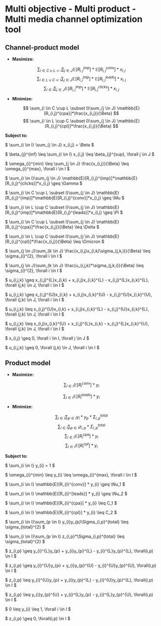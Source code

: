 # Multi objective - Multi product - Multi media channel optimization tool

## Channel-product model

* **Maximize:**

$$ \sum_{i \in C \cup L \subset I}\sum_{j \in J} \mathbb{E}[R_{i,j}^{imp}]*\mathbb{E}[R_{i,j}^{conv}]*x_{i,j} $$
$$ \sum_{i \in L \cup C \subset I}\sum_{j \in J} \mathbb{E}[R_{i,j}^{imp}]*\mathbb{E}[R_{i,j}^{leads}]*x_{i,j} $$
$$ \sum_{i \in I}\sum_{j \in J} \mathbb{E}[R_{i,j}^{imp}]*\mathbb{E}[R_{i,j}^{clicks}]*x_{i,j} $$

* **Minimize:**

$$ \sum_{i \in C \cup L \subset I}\sum_{j \in J} \mathbb{E}[R_{i,j}^{cpa}]*\frac{x_{i,j}}{\Beta} $$
$$ \sum_{i \in L \cup C \subset I}\sum_{j \in J} \mathbb{E}[R_{i,j}^{cpl}]*\frac{x_{i,j}}{\Beta} $$

**Subject to:**

$ \sum_{i \in I} \sum_{j \in J} x_{i,j} = \Beta $

$ \beta_{j}^{inf} \leq \sum_{i \in I} x_{i,j} \leq \beta_{j}^{sup}, \forall j \in J $

$ \omega_{i}^{min} \leq \sum_{j \in J} \frac{x_{i,j}}{\Beta} \leq \omega_{i}^{max}, \forall i \in I $

$ \sum_{i \in I}\sum_{j \in J} \mathbb{E}[R_{i,j}^{imp}]*\mathbb{E}[R_{i,j}^{clicks}]*x_{i,j} \geq \Gamma $

$ \sum_{i \in C \cup L \subset I}\sum_{j \in J} \mathbb{E}[R_{i,j}^{imp}]*\mathbb{E}[R_{i,j}^{conv}]*x_{i,j} \geq \Mu $

$ \sum_{i \in L \cup C \subset I}\sum_{j \in J} \mathbb{E}[R_{i,j}^{imp}]*\mathbb{E}[R_{i,j}^{leads}]*x_{i,j} \geq \Pi $

$ \sum_{i \in C \cup L \subset I}\sum_{j \in J} \mathbb{E}[R_{i,j}^{cpa}]*\frac{x_{i,j}}{\Beta} \leq \Delta $

$ \sum_{i \in L \cup C \subset I}\sum_{j \in J} \mathbb{E}[R_{i,j}^{cpl}]*\frac{x_{i,j}}{\Beta} \leq \Omicron $

$ \sum_{j \in J}\sum_{k \in J} \frac{x_{i,j}*x_{i,k}*\sigma_{j,k,i}}{\Beta} \leq \sigma_{i}^{2}, \forall i \in I $

$ \sum_{j \in J}\sum_{k \in J} \frac{u_{i,j,k}*\sigma_{j,k,i}}{\Beta} \leq \sigma_{i}^{2}, \forall i \in I $

$ u_{i,j,k} \geq x_{i,j}^{L}x_{i,k} + x_{i,j}x_{i,k}^{L} - x_{i,j}^{L}x_{i,k}^{L}, \forall (j,k) \in J, \forall i \in I  $

$ u_{i,j,k} \geq x_{i,j}^{U}x_{i,k} + x_{i,j}x_{i,k}^{U} - x_{i,j}^{U}x_{i,k}^{U}, \forall (j,k) \in J, \forall i \in I  $

$ u_{i,j,k} \leq x_{i,j}^{U}x_{i,k} + x_{i,j}x_{i,k}^{L} - x_{i,j}^{U}x_{i,k}^{L}, \forall (j,k) \in J, \forall i \in I  $

$ u_{i,j,k} \leq x_{i,j}x_{i,k}^{U} + x_{i,j}^{L}x_{i,k} - x_{i,j}^{L}x_{i,k}^{U}, \forall (j,k) \in J, \forall i \in I  $

$ x_{i,j} \geq 0, \forall i \in I, \forall j \in J $

$ u_{i,j,k} \geq 0, \forall (j,k) \in J, \forall i \in I $

## Product model

* **Maximize:**

$$ \sum_{i \in I} \mathbb{E}[R_{i}^{conv}] * y_{i} $$

$$ \sum_{i \in I} \mathbb{E}[R_{i}^{leads}] * y_{i} $$

* **Minimize:**

$$ \sum_{i \in I}\sum_{p \in I} y_{i}*y_{p}*\Sigma_{i,p}^{total} $$
$$ \sum_{i \in I}\sum_{p \in I} z_{i,p}*\Sigma_{i,p}^{total} $$
$$ \sum_{i \in I} \mathbb{E}[R_{i}^{cpa}] * y_{i} $$
$$ \sum_{i \in I} \mathbb{E}[R_{i}^{cpl}] * y_{i} $$

**Subject to:**

$ \sum_{i \in I} y_{i} = 1 $

$ \omega_{i}^{min} \leq y_{i} \leq \omega_{i}^{max}, \forall i \in I $

$ \sum_{i \in I} \mathbb{E}[R_{i}^{conv}] * y_{i} \geq \Nu_1 $

$ \sum_{i \in I} \mathbb{E}[R_{i}^{leads}] * y_{i} \geq \Nu_2 $

$ \sum_{i \in I} \mathbb{E}[R_{i}^{cpa}] * y_{i} \leq C_1 $

$ \sum_{i \in I} \mathbb{E}[R_{i}^{cpl}] * y_{i} \leq C_2 $

$ \sum_{i \in I}\sum_{p \in I} y_{i}*y_{p}*\Sigma_{i,p}^{total} \leq \sigma_{total}^{2} $

$ \sum_{i \in I}\sum_{p \in I} z_{i,p}*\Sigma_{i,p}^{total} \leq \sigma_{total}^{2} $

$ z_{i,p} \geq y_{i}^{L}y_{p} + y_{i}y_{p}^{L} - y_{i}^{L}y_{p}^{L}, \forall(i,p) \in I $

$ z_{i,p} \geq y_{i}^{U}y_{p} + y_{i}y_{p}^{U} - y_{i}^{U}y_{p}^{U}, \forall(i,p) \in I $

$ z_{i,p} \leq y_{i}^{U}y_{p} + y_{i}y_{p}^{L} - y_{i}^{U}y_{p}^{L}, \forall(i,p) \in I $

$ z_{i,p} \leq y_{i}y_{p}^{U} + y_{i}^{L}y_{p} - y_{i}^{L}y_{p}^{U}, \forall(i,p) \in I $

$ 0 \leq y_{i} \leq 1, \forall i \in I $

$ z_{i,p} \geq 0, \forall(i,p) \in I $
